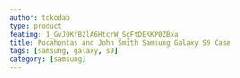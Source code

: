 ```yaml
---
author: tokodab
type: product
featimg: 1_GvJ0KfB2lA6HtcrW_SgFtDEKKP0ZBxa
title: Pocahontas and John Smith Samsung Galaxy S9 Case
tags: [samsung, galaxy, s9]
category: [samsung]
---
```

